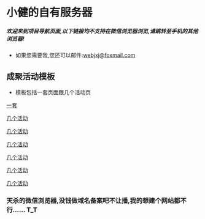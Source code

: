 # 小健的自有服务器
##### 欢迎来到项目导航页面,以下链接均不支持在微信浏览器浏览,请跳转至手机的其他浏览器!

- 如果您需要我,您还可以邮件:webjxj@foxmail.com

## 成聚活动模板

- 模板包括一套页面跟几个活动页

 [一套](http://jxjweb.sc2yun.com/src/scan_code.html)

 [几个活动](http://jxjweb.sc2yun.com/src/lucky_bag.html)

 [几个活动](http://jxjweb.sc2yun.com/src/gold_egg.html)

 [几个活动](http://jxjweb.sc2yun.com/src/red_bag.html)

 [几个活动](http://jxjweb.sc2yun.com/src/run_plate.html)

 [几个活动](http://jxjweb.sc2yun.com/src/draw_card.html)

 [几个活动](http://jxjweb.sc2yun.com/src/tiger.html)




### 天杀的微信浏览器,没钱做域名备案吧不让播,我的想建个网站都不行...... T_T